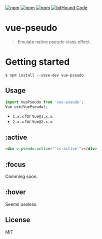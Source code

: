 [![npm](https://img.shields.io/npm/l/vue-pseudo.svg?style=flat-square)](https://www.npmjs.org/package/vue-pseudo)
[![npm](https://img.shields.io/npm/v/vue-pseudo.svg?style=flat-square)](https://www.npmjs.org/package/vue-pseudo)
[![npm](https://img.shields.io/npm/dm/vue-pseudo.svg?style=flat-square)](https://www.npmjs.org/package/vue-pseudo)
[![bitHound Code](https://www.bithound.io/github/lixinliang/vue-pseudo/badges/code.svg)](https://www.bithound.io/github/lixinliang/vue-pseudo)

# vue-pseudo
> Emulate native pseudo class effect.

# Getting started

```
$ npm install --save-dev vue-pseudo
```

## Usage
```js
import VuePseudo from 'vue-pseudo';
Vue.use(VuePseudo);
```

* `1.x.x` for `Vue@1.x.x`.
* `2.x.x` for `Vue@2.x.x`.

## :active
```html
<div v-pseudo:active="'is-active'"></div>
```

## :focus

Comming soon.

## :hover

Seems useless.

## License

MIT
